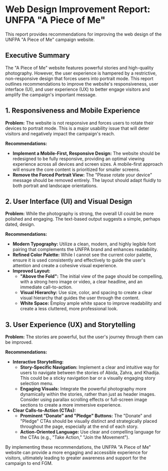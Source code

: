 # Web Design Improvement Report: UNFPA "A Piece of Me"

This report provides recommendations for improving the web design of the UNFPA "A Piece of Me" campaign website.

## Executive Summary

The "A Piece of Me" website features powerful stories and high-quality photography. However, the user experience is hampered by a restrictive, non-responsive design that forces users into portrait mode. This report outlines recommendations to improve the website's responsiveness, user interface (UI), and user experience (UX) to better engage visitors and amplify the campaign's important message.

## 1. Responsiveness and Mobile Experience

**Problem:** The website is not responsive and forces users to rotate their devices to portrait mode. This is a major usability issue that will deter visitors and negatively impact the campaign's reach.

**Recommendations:**

*   **Implement a Mobile-First, Responsive Design:** The website should be redesigned to be fully responsive, providing an optimal viewing experience across all devices and screen sizes. A mobile-first approach will ensure the core content is prioritized for smaller screens.
*   **Remove the Forced Portrait View:** The "Please rotate your device" message should be removed entirely. The layout should adapt fluidly to both portrait and landscape orientations.

## 2. User Interface (UI) and Visual Design

**Problem:** While the photography is strong, the overall UI could be more polished and engaging. The text-based output suggests a simple, perhaps dated, design.

**Recommendations:**

*   **Modern Typography:** Utilize a clean, modern, and highly legible font pairing that complements the UNFPA brand and enhances readability.
*   **Refined Color Palette:** While I cannot see the current color palette, ensure it is used consistently and effectively to guide the user's attention and create a cohesive visual experience.
*   **Improved Layout:**
    *   **"Above the Fold":** The initial view of the page should be compelling, with a strong hero image or video, a clear headline, and an immediate call-to-action.
    *   **Visual Hierarchy:** Use size, color, and spacing to create a clear visual hierarchy that guides the user through the content.
    *   **White Space:** Employ ample white space to improve readability and create a less cluttered, more professional look.

## 3. User Experience (UX) and Storytelling

**Problem:** The stories are powerful, but the user's journey through them can be improved.

**Recommendations:**

*   **Interactive Storytelling:**
    *   **Story-Specific Navigation:** Implement a clear and intuitive way for users to navigate between the stories of Abida, Zahra, and Khadija. This could be a sticky navigation bar or a visually engaging story selection menu.
    *   **Engaging Visuals:** Integrate the powerful photography more dynamically within the stories, rather than just as header images. Consider using parallax scrolling effects or full-screen image sections to create a more immersive experience.
*   **Clear Calls-to-Action (CTAs):**
    *   **Prominent "Donate" and "Pledge" Buttons:** The "Donate" and "Pledge" CTAs should be visually distinct and strategically placed throughout the page, especially at the end of each story.
    *   **Action-Oriented Language:** Use clear and compelling language for the CTAs (e.g., "Take Action," "Join the Movement").

By implementing these recommendations, the UNFPA "A Piece of Me" website can provide a more engaging and accessible experience for visitors, ultimately leading to greater awareness and support for the campaign to end FGM.
